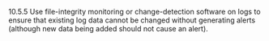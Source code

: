 10.5.5 Use file-integrity monitoring or 
change-detection software on logs to 
ensure that existing log data cannot be 
changed without generating alerts 
(although new data being added 
should not cause an alert). 


